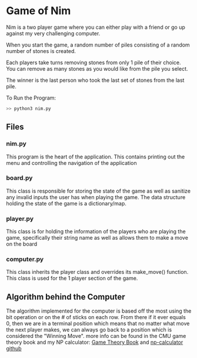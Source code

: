 # Game of Nim
Nim is a two player game where you can either play with a friend or go up against my very challenging computer. 

When you start the game, a random number of piles consisting of a random number of stones is created.

Each players take turns removing stones from only 1 pile of their choice. You can remove as many stones as you would like from the pile you select.

The winner is the last person who took the last set of stones from the last pile.

To Run the Program:
``` sh
>> python3 nim.py
```

## Files
### nim.py
This program is the heart of the application. This contains printing out the menu and controlling the navigation of the application
### board.py
This class is responsible for storing the state of the game as well as sanitize any invalid inputs the user has when playing the game. The data structure holding the state of the game is a dictionary/map.
### player.py
This class is for holding the information of the players who are playing the game, specifically their string name as well as allows them to make a move on the board
### computer.py
This class inherits the player class and overrides its make_move() function. This class is used for the 1 player section of the game.


## Algorithm behind the Computer
The algorithm implemented for the computer is based off the most using the bit operation or on the # of sticks on each row. From there if it ever equals 0, then we are in a terminal position which means that no matter what move the next player makes, we can always go back to a position which is considered the "Winning Move". more info can be found in the CMU game theory book and my NP calculator: [Game Theory Book](http://www.cs.cmu.edu/afs/cs/academic/class/15859-f01/www/notes/comb.pdf) and [np-calculator github](https://github.com/Raphib737/gamealgorithms/blob/master/np/npCalculator.py)





